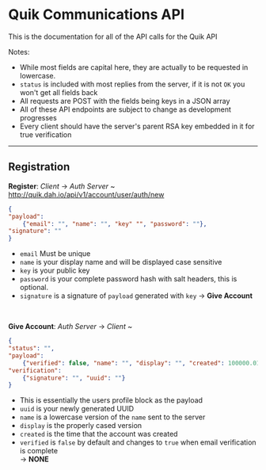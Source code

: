 # Quik Communications API
This is the documentation for all of the API calls for the Quik API

Notes:
  - While most fields are capital here, they are actually to be requested in lowercase.
  - `status` is included with most replies from the server, if it is not `OK` you won't get all fields back
  - All requests are POST with the fields being keys in a JSON array
  - All of these API endpoints are subject to change as development progresses
  - Every client should have the server's parent RSA key embedded in it for true verification

---------------------------------------------------------------------------------------------------------
## Registration 

**Register**: *Client* -> *Auth Server* ~ http://quik.dah.io/api/v1/account/user/auth/new
```json
{
"payload": 
    {"email": "", "name": "", "key" "", "password": ""}, 
"signature": ""
} 
```
  - `email` Must be unique
  - `name` is your display name and will be displayed case sensitive
  - `key` is your public key
  - `password` is your complete password hash with salt headers, this is optional.
  - `signature` is a signature of `payload` generated with `key` 
 -> **Give Account**
  
  &nbsp;

**Give Account**: *Auth Server* -> *Client* ~ 
```json
{
"status": "", 
"payload": 
    {"verified": false, "name": "", "display": "", "created": 100000.01, "email": "", "key": "", "uuid": ""}, 
"verification": 
    {"signature": "", "uuid": ""}
}
```
  - This is essentially the users profile block as the payload
  - `uuid` is your newly generated UUID
  - `name` is a lowercase version of the `name` sent to the server
  - `display` is the properly cased version
  - `created` is the time that the account was created
  - `verified` is `false` by default and changes to `true` when email verification is complete  
 -> **NONE**

